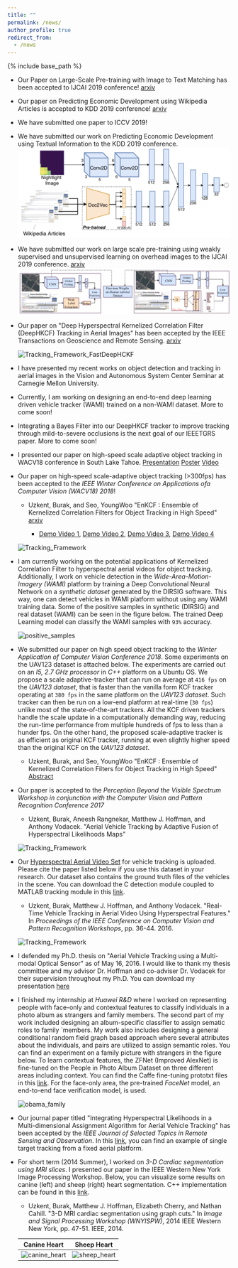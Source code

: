 ```yaml
---
title: ""
permalink: /news/
author_profile: true
redirect_from:
  - /news
---
```


{% include base_path %}
- Our Paper on Large-Scale Pre-training with Image to Text Matching has been accepted to IJCAI 2019 conference! [arxiv](https://arxiv.org/pdf/1905.02506.pdf)

- Our paper on Predicting Economic Development using Wikipedia Articles is accepted to KDD 2019 conference! [arxiv](https://arxiv.org/pdf/1905.01627.pdf)

- We have submitted one paper to ICCV 2019!

- We have submitted our work on Predicting Economic Development using Textual Information to the KDD 2019 conference.
	![wiki_ppi_workflow](../images/workflow_wikippi.png)

- We have submitted our work on large scale pre-training using weakly supervised and unsupervised learning on overhead images to the IJCAI 2019 conference. [arxiv](https://arxiv.org/abs/1809.10236)
	![wiki_satellite_workflow](../images/combined_workflow_wikisatnet.png)

- Our paper on "Deep Hyperspectral Kernelized Correlation Filter (DeepHKCF) Tracking in Aerial Images" has been accepted by the IEEE Transactions on Geoscience and Remote Sensing. [arxiv](https://arxiv.org/abs/1711.07235)

	![Tracking_Framework_FastDeepHCKF](../images/FastDeepHKCF_Framework.png)

- I have presented my recent works on object detection and tracking in aerial images in the Vision and Autonomous System Center Seminar at Carnegie Mellon University. 

- Currently, I am working on designing an end-to-end deep learning driven vehicle tracker (WAMI) trained on a non-WAMI dataset. More to come soon!

- Integrating a Bayes Filter into our DeepHKCF tracker to improve tracking through mild-to-severe occlusions is the next goal of our IEEETGRS paper. More to come soon!

- I presented our paper on high-speed scale adaptive object tracking in WACV18 conference in South Lake Tahoe. [Presentation](../files/WACV18_Presentation.pdf) [Poster](../files/WACV18_Poster.pdf) [Video](https://www.youtube.com/watch?v=xLjLc0eVqLU)

- Our paper on high-speed scale-adaptive object tracking (>300fps) has been accepted to the *IEEE Winter Conference on Applications ofa Computer Vision (WACV18) 2018*!

	- Uzkent, Burak, and Seo, YoungWoo "EnKCF : Ensemble of Kernelized Correlation Filters for Object Tracking in High Speed" [arxiv](https://arxiv.org/pdf/1801.06729.pdf)

        - [Demo Video 1](https://www.youtube.com/embed/dWeIbECiVkY?ecver=1), [Demo Video 2](https://www.youtube.com/embed/ZCnAjxJkseY?ecver=1), [Demo Video 3](https://www.youtube.com/embed/hAxA903YH2Y?ecver=1), [Demo Video 4](https://www.youtube.com/embed/h-yXx1A2dL0?ecver=1)

	![Tracking_Framework](../images/EnKCF_Framework.png)

- I am currently working on the potential applications of Kernelized Correlation Filter to hyperspectral aerial videos for object tracking. Additionally, I work on vehicle detection in the *Wide-Area-Motion-Imagery (WAMI)* platform by training a Deep Convolutional Neural Network on a *synthetic dataset* generated by the DIRSIG software. This way, one can detect vehicles in WAMI platform without using any WAMI training data. Some of the positive samples in synthetic (DIRSIG) and real dataset (WAMI) can be seen in the figure below. The trained Deep Learning model can classify the WAMI samples with `93%` accuracy.

	![positive_samples](../images/positives_vehicle_detection.jpg)

- We submitted our paper on high speed object tracking to the *Winter Application of Computer Vision Conference 2018*. Some experiments on the UAV123 dataset is attached below. The experiments are carried out on an *I5, 2.7 GHz processor* in *C++* platform on a Ubuntu OS. We propose a scale adaptive-tracker that can run on average at `416 fps` on the *UAV123 dataset*, that is faster than the vanilla form KCF tracker operating at `380 fps` in the same platform on the *UAV123 dataset*. Such tracker can then be run on a low-end platform at real-time (`30 fps`) unlike most of the state-of-the-art trackers. All the KCF driven trackers handle the scale update in a computationally demanding way, reducing the run-time performance from multiple hundreds of fps to less than a hunder fps. On the other hand, the proposed scale-adaptive tracker is as efficient as original KCF tracker, running at even slightly higher speed than the original KCF on the *UAV123 dataset*.

	- Uzkent, Burak, and Seo, YoungWoo "EnKCF : Ensemble of Kernelized Correlation Filters for Object Tracking in High Speed" [Abstract](abstract_wacv18.pdf)

- Our paper is accepted to the *Perception Beyond the Visible Spectrum Workshop in conjunction with the Computer Vision and Pattern Recognition Conference 2017*
	
	- Uzkent, Burak, Aneesh Rangnekar, Matthew J. Hoffman, and Anthony Vodacek. "Aerial Vehicle Tracking by Adaptive Fusion of Hyperspectral Likelihoods Maps"

	![Tracking_Framework](../images/CVPRW17_Tracking.png)

- Our [Hyperspectral Aerial Video Set](https://buzkent86.github.io/datasets/) for vehicle tracking is uploaded. Please cite the paper listed below if you use this dataset in your research. Our dataset also contains the ground truth files of the vehicles in the scene. You can download the C detection module coupled to MATLAB tracking module in this [link](https://github.com/buzkent86/CVPRW17_Paper_Code).

	- Uzkent, Burak, Matthew J. Hoffman, and Anthony Vodacek. "Real-Time Vehicle Tracking in Aerial Video Using Hyperspectral Features." In *Proceedings of the IEEE Conference on Computer Vision and Pattern Recognition Workshops*, pp. 36-44. 2016.

	![Tracking_Framework](../images/CVPRW16_Tracking.png)

- I defended my Ph.D. thesis on "Aerial Vehicle Tracking using a Multi-modal Optical Sensor" as of May 16, 2016. I would like to thank my thesis committee and my advisor Dr. Hoffman and co-adviser Dr. Vodacek for their supervision throughout my Ph.D. You can download my presentation [here](../files/Thesis.Defense.pdf)

- I finished my internship at *Huawei R&D* where I worked on representing people with face-only and contextual features to classify individuals in a photo album as strangers and family members. The second part of my work included designing an album-specific classifier to assign sematic roles to family `members. My work also includes designing a general conditional random field graph based approach where several attributes about the individuals, and pairs are utilized to assign semantic roles. You can find an experiment on a family picture with strangers in the figure below. To learn contextual features, the ZFNet (Improved AlexNet) is fine-tuned on the People in Photo Album Dataset on three different areas including context. You can find the Caffe fine-tuning prototxt files in this [link](https://github.com/buzkent86/AlexNet_FineTuned_PersonRecognition). For the face-only area, the pre-trained *FaceNet* model, an end-to-end face verification model, is used.

	![obama_family](../images/Obama_Family.jpg)

- Our journal paper titled "Integrating Hyperspectral Likelihoods in a Multi-dimensional Assignment Algorithm for Aerial Vehicle Tracking" has been accepted by the *IEEE Journal of Selected Topics in Remote Sensing and Observation*. In this [link](https://www.youtube.com/watch?v=scRQjEMGSRE), you can find an example of single target tracking from a fixed aerial platform.

- For short term (2014 Summer), I worked on *3-D Cardiac segmentation using MRI slices*. I presented our paper in the IEEE Western New York Image Processing Workshop. Below, you can visualize some results on canine (left) and sheep (right) heart segmentation. C++ implementation can be found in this [link](https://github.com/buzkent86/3D_MRI_Segmentation).

	- Uzkent, Burak, Matthew J. Hoffman, Elizabeth Cherry, and Nathan Cahill. "3-D MRI cardiac segmentation using graph cuts." In *Image and Signal Processing Workshop (WNYISPW)*, 2014 IEEE Western New York, pp. 47-51. IEEE, 2014.

	Canine Heart             |  Sheep Heart
	:-------------------------:|:-------------------------:
	![canine_heart](../images/Canine_Heart_Segmentation.png)  |  ![sheep_heart](../images/Sheep_Heart_Segmentation.png)

